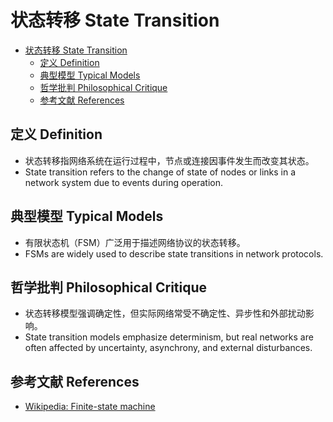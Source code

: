 # 状态转移 State Transition


<!-- TOC START -->

- [状态转移 State Transition](#状态转移-state-transition)
  - [定义 Definition](#定义-definition)
  - [典型模型 Typical Models](#典型模型-typical-models)
  - [哲学批判 Philosophical Critique](#哲学批判-philosophical-critique)
  - [参考文献 References](#参考文献-references)

<!-- TOC END -->

## 定义 Definition

- 状态转移指网络系统在运行过程中，节点或连接因事件发生而改变其状态。
- State transition refers to the change of state of nodes or links in a network system due to events during operation.

## 典型模型 Typical Models

- 有限状态机（FSM）广泛用于描述网络协议的状态转移。
- FSMs are widely used to describe state transitions in network protocols.

## 哲学批判 Philosophical Critique

- 状态转移模型强调确定性，但实际网络常受不确定性、异步性和外部扰动影响。
- State transition models emphasize determinism, but real networks are often affected by uncertainty, asynchrony, and external disturbances.

## 参考文献 References

- [Wikipedia: Finite-state machine](https://en.wikipedia.org/wiki/Finite-state_machine)
